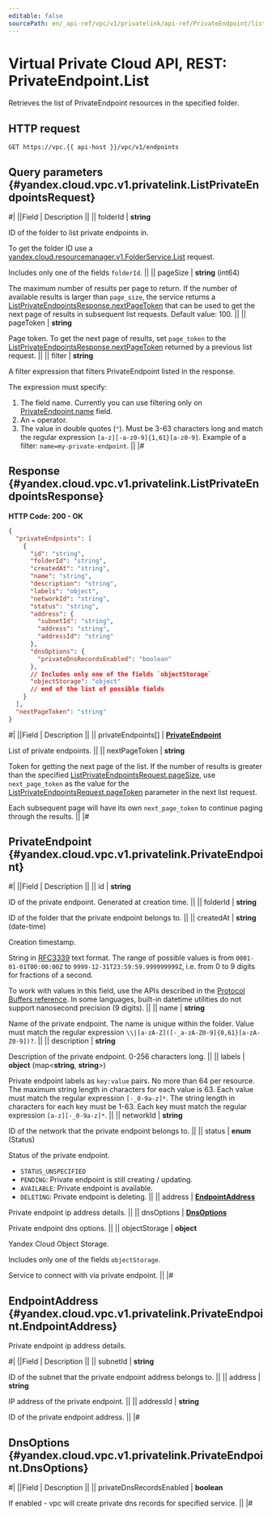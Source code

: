 ```yaml
---
editable: false
sourcePath: en/_api-ref/vpc/v1/privatelink/api-ref/PrivateEndpoint/list.md
---
```


# Virtual Private Cloud API, REST: PrivateEndpoint.List

Retrieves the list of PrivateEndpoint resources in the specified folder.

## HTTP request

```
GET https://vpc.{{ api-host }}/vpc/v1/endpoints
```

## Query parameters {#yandex.cloud.vpc.v1.privatelink.ListPrivateEndpointsRequest}

#|
||Field | Description ||
|| folderId | **string**

ID of the folder to list private endpoints in.

To get the folder ID use a
[yandex.cloud.resourcemanager.v1.FolderService.List](/docs/resource-manager/api-ref/Folder/list#List) request.

Includes only one of the fields `folderId`. ||
|| pageSize | **string** (int64)

The maximum number of results per page to return. If the number of
available results is larger than `page_size`, the service returns a
[ListPrivateEndpointsResponse.nextPageToken](#yandex.cloud.vpc.v1.privatelink.ListPrivateEndpointsResponse) that can be used to get the
next page of results in subsequent list requests. Default value: 100. ||
|| pageToken | **string**

Page token. To get the next page of results, set `page_token` to the
[ListPrivateEndpointsResponse.nextPageToken](#yandex.cloud.vpc.v1.privatelink.ListPrivateEndpointsResponse) returned by a previous list
request. ||
|| filter | **string**

A filter expression that filters PrivateEndpoint listed in the response.

The expression must specify:
1. The field name. Currently you can use filtering only on
[PrivateEndpoint.name](#yandex.cloud.vpc.v1.privatelink.PrivateEndpoint) field.
2. An `=` operator.
3. The value in double quotes (`"`). Must be 3-63 characters long and match
the regular expression `[a-z][-a-z0-9]{1,61}[a-z0-9]`. Example of a filter:
`name=my-private-endpoint`. ||
|#

## Response {#yandex.cloud.vpc.v1.privatelink.ListPrivateEndpointsResponse}

**HTTP Code: 200 - OK**

```json
{
  "privateEndpoints": [
    {
      "id": "string",
      "folderId": "string",
      "createdAt": "string",
      "name": "string",
      "description": "string",
      "labels": "object",
      "networkId": "string",
      "status": "string",
      "address": {
        "subnetId": "string",
        "address": "string",
        "addressId": "string"
      },
      "dnsOptions": {
        "privateDnsRecordsEnabled": "boolean"
      },
      // Includes only one of the fields `objectStorage`
      "objectStorage": "object"
      // end of the list of possible fields
    }
  ],
  "nextPageToken": "string"
}
```

#|
||Field | Description ||
|| privateEndpoints[] | **[PrivateEndpoint](#yandex.cloud.vpc.v1.privatelink.PrivateEndpoint)**

List of private endpoints. ||
|| nextPageToken | **string**

Token for getting the next page of the list. If the number of results is
greater than the specified [ListPrivateEndpointsRequest.pageSize](#yandex.cloud.vpc.v1.privatelink.ListPrivateEndpointsRequest), use
`next_page_token` as the value for the
[ListPrivateEndpointsRequest.pageToken](#yandex.cloud.vpc.v1.privatelink.ListPrivateEndpointsRequest) parameter in the next list
request.

Each subsequent page will have its own `next_page_token` to continue paging
through the results. ||
|#

## PrivateEndpoint {#yandex.cloud.vpc.v1.privatelink.PrivateEndpoint}

#|
||Field | Description ||
|| id | **string**

ID of the private endpoint. Generated at creation time. ||
|| folderId | **string**

ID of the folder that the private endpoint belongs to. ||
|| createdAt | **string** (date-time)

Creation timestamp.

String in [RFC3339](https://www.ietf.org/rfc/rfc3339.txt) text format. The range of possible values is from
`0001-01-01T00:00:00Z` to `9999-12-31T23:59:59.999999999Z`, i.e. from 0 to 9 digits for fractions of a second.

To work with values in this field, use the APIs described in the
[Protocol Buffers reference](https://developers.google.com/protocol-buffers/docs/reference/overview).
In some languages, built-in datetime utilities do not support nanosecond precision (9 digits). ||
|| name | **string**

Name of the private endpoint.
The name is unique within the folder.
Value must match the regular expression
``\\|[a-zA-Z]([-_a-zA-Z0-9]{0,61}[a-zA-Z0-9])?``. ||
|| description | **string**

Description of the private endpoint. 0-256 characters long. ||
|| labels | **object** (map<**string**, **string**>)

Private endpoint labels as `key:value` pairs.
No more than 64 per resource.
The maximum string length in characters for each value is 63.
Each value must match the regular expression `[-_0-9a-z]*`.
The string length in characters for each key must be 1-63.
Each key must match the regular expression `[a-z][-_0-9a-z]*`. ||
|| networkId | **string**

ID of the network that the private endpoint belongs to. ||
|| status | **enum** (Status)

Status of the private endpoint.

- `STATUS_UNSPECIFIED`
- `PENDING`: Private endpoint is still creating / updating.
- `AVAILABLE`: Private endpoint is available.
- `DELETING`: Private endpoint is deleting. ||
|| address | **[EndpointAddress](#yandex.cloud.vpc.v1.privatelink.PrivateEndpoint.EndpointAddress)**

Private endpoint ip address details. ||
|| dnsOptions | **[DnsOptions](#yandex.cloud.vpc.v1.privatelink.PrivateEndpoint.DnsOptions)**

Private endpoint dns options. ||
|| objectStorage | **object**

Yandex Cloud Object Storage.

Includes only one of the fields `objectStorage`.

Service to connect with via private endpoint. ||
|#

## EndpointAddress {#yandex.cloud.vpc.v1.privatelink.PrivateEndpoint.EndpointAddress}

Private endpoint ip address details.

#|
||Field | Description ||
|| subnetId | **string**

ID of the subnet that the private endpoint address belongs to. ||
|| address | **string**

IP address of the private endpoint. ||
|| addressId | **string**

ID of the private endpoint address. ||
|#

## DnsOptions {#yandex.cloud.vpc.v1.privatelink.PrivateEndpoint.DnsOptions}

#|
||Field | Description ||
|| privateDnsRecordsEnabled | **boolean**

If enabled - vpc will create private dns records for specified service. ||
|#